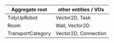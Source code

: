 |Aggregate root | other entities / VOs |
|---|---|
|TidyUpRobot|Vector2D, Task|
|Room|Wall, Vector2D|
|TransportCategory|Vector2D, Connection|